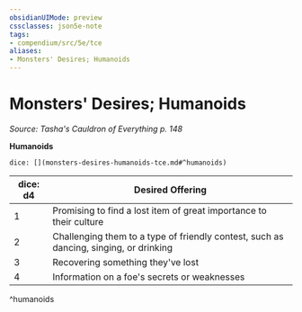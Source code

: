 ```yaml
---
obsidianUIMode: preview
cssclasses: json5e-note
tags:
- compendium/src/5e/tce
aliases:
- Monsters' Desires; Humanoids
---
```

# Monsters' Desires; Humanoids
*Source: Tasha's Cauldron of Everything p. 148* 

**Humanoids**

`dice: [](monsters-desires-humanoids-tce.md#^humanoids)`

| dice: d4 | Desired Offering |
|----------|------------------|
| 1 | Promising to find a lost item of great importance to their culture |
| 2 | Challenging them to a type of friendly contest, such as dancing, singing, or drinking |
| 3 | Recovering something they've lost |
| 4 | Information on a foe's secrets or weaknesses |
^humanoids